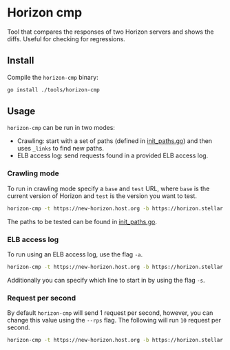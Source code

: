 # Horizon cmp

Tool that compares the responses of two Horizon servers and shows the diffs.
Useful for checking for regressions.

## Install

Compile the `horizon-cmp` binary:

```bash
go install ./tools/horizon-cmp
```

## Usage

`horizon-cmp` can be run in two modes:

- Crawling: start with a set of paths (defined in [init_paths.go](https://github.com/stellar/go/blob/master/tools/horizon-cmp/init_paths.go)) and then uses `_links` to find new paths.
- ELB access log: send requests found in a provided ELB access log.

### Crawling mode

To run in crawling mode specify a `base` and `test` URL, where `base` is the current version of Horizon and `test` is the version you want to test.

```bash
horizon-cmp -t https://new-horizon.host.org -b https://horizon.stellar.org
```

The paths to be tested can be found in [init_paths.go](https://github.com/stellar/go/blob/master/tools/horizon-cmp/init_paths.go).

### ELB access log

To run using an ELB access log, use the flag `-a`.

```bash
horizon-cmp -t https://new-horizon.host.org -b https://horizon.stellar.org -a ./elb_access.log
```

Additionally you can specify which line to start in by using the flag `-s`.

### Request per second

By default `horizon-cmp` will send 1 request per second, however, you can change this value using the `--rps` flag.  The following will run `10` request per second.

```bash
horizon-cmp -t https://new-horizon.host.org -b https://horizon.stellar.org --rps 10
```
